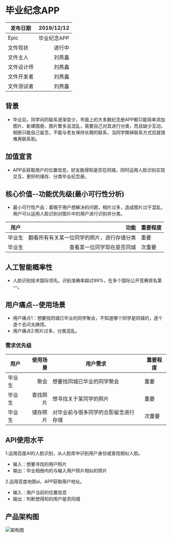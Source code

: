 #  毕业纪念APP

|   发布日期      | 2019/12/12    | 
| --------   | -----:  | 
| Epic         | 毕业纪念APP     | 
| 文件现状       | 进行中    | 
| 文件主人       | 刘燕鑫    | 
| 文件设计师     | 刘燕鑫    |
| 文件开发者     | 刘燕鑫    |
| 文件测试者     | 刘燕鑫    |

##  背景
-  毕业后，同学间的联系逐渐变少，市面上的大多数纪念册APP都只能简单添加图片、新建图册，图片繁多且混乱，需要自己对其进行分类，而且缺少互动，相册只能自己留念，不能与老友保持长期的联系，当同学换掉联系方式后就很难再联系到。

##  加值宣言
-  APP会获取用户的位置信息，好友能得知是否在同城，同时运用人脸识别实现交互，更好的储存、分类毕业纪念册。

##  核心价值--功能优先级(最小可行性分析)
-  最小可行性产品：着眼于用户想解决的问题，相片过多，造成图片过于混乱，用户可以运用人脸识别对图片中的用户进行识别并分类。    

|   用户      | 功能    |   重要程度   |
| --------   | -----:  |  -------  |
| 毕业生         | 翻看所有有关某一位同学的照片，进行存储分类     | 重要    |
| 毕业生       |  查看某一位同学现在是否同城            | 次重要  |

## 人工智能概率性
 - 人脸识别技术国际领先，识别准确率超过99%，在多个国际公开竞赛排名第一。


##  用户痛点--使用场景
-  用户痛点1：想要找同城已毕业的同学聚会，不知道哪个同学是同城的，逐个逐个去问太麻烦。
-  用户痛点2:照片过多，分类混乱。

###  需求优先级

|   用户      | 使用场景    |   用户需求   | 重要程度  |
| --------   | -----:  |  -------  |  ----------   |
| 毕业生         | 聚会     |  想要找同城已毕业的同学聚会 |重要    |
| 毕业生       |   查找照片  |  想寻找关于某同学的照片           | 重要  |
|  毕业生    |  储存照片  |  对毕业前与很多同学的合影留念进行存储   | 次重要  |

##  API使用水平
1.运用百度AI的人脸识别，从人脸库中识别用户身份或查找相似人脸。
-  输入：想要寻找的用户照片
-  输出：毕业相册内的与输入用户照片相似的照片

2.运用百度地图ai，APP获取用户地址。
-  输入：用户当前的位置信息
-  输出：判断想得知的用户是否同城

##  产品架构图
![架构图](https://images.gitee.com/uploads/images/2019/1227/095701_d78163f1_1648172.png "屏幕截图.png")

